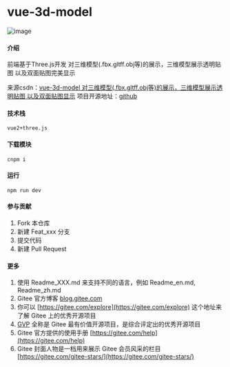 # vue-3d-model


![image](https://s1.xptou.com/2022/10/11/6345901729770.png)

#### 介绍
前端基于Three.js开发 对三维模型(.fbx.gltff.obj等)的展示，三维模型展示透明贴图 以及双面贴图完美显示

来源csdn：[vue-3d-model 对三维模型(.fbx.gltff.obj等)的展示，三维模型展示透明贴图 以及双面贴图显示](https://blog.csdn.net/qq_42648288/article/details/123728189?ops_request_misc=&request_id=&biz_id=102&utm_term=vue2%20%E5%B1%95%E7%A4%BAfbx%E6%A8%A1%E5%9E%8B&utm_medium=distribute.pc_search_result.none-task-blog-2~all~sobaiduweb~default-0-123728189.142^v52^control,201^v3^control_2&spm=1018.2226.3001.4187)
项目开源地址：[github](https://github.com/killerFeel/vue-3d-model)
#### 技术栈
 ```vue2+three.js```


#### 下载模块

```cnpm i``` 

#### 运行

```npm run dev```

#### 参与贡献

1.  Fork 本仓库
2.  新建 Feat_xxx 分支
3.  提交代码
4.  新建 Pull Request


#### 更多

1.  使用 Readme\_XXX.md 来支持不同的语言，例如 Readme\_en.md, Readme\_zh.md
2.  Gitee 官方博客 [blog.gitee.com](https://blog.gitee.com)
3.  你可以 [https://gitee.com/explore](https://gitee.com/explore) 这个地址来了解 Gitee 上的优秀开源项目
4.  [GVP](https://gitee.com/gvp) 全称是 Gitee 最有价值开源项目，是综合评定出的优秀开源项目
5.  Gitee 官方提供的使用手册 [https://gitee.com/help](https://gitee.com/help)
6.  Gitee 封面人物是一档用来展示 Gitee 会员风采的栏目 [https://gitee.com/gitee-stars/](https://gitee.com/gitee-stars/)
